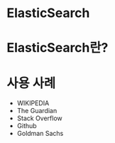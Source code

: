 # ElasticSearch

# ElasticSearch란?

# 사용 사례
- WIKIPEDIA
- The Guardian
- Stack Overflow
- Github
- Goldman Sachs
